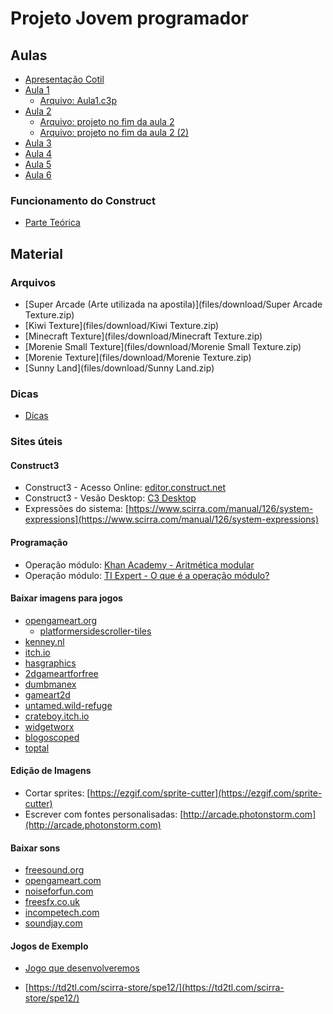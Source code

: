 # Projeto Jovem programador

## Aulas

* [Apresentação Cotil](files/pdf/apresentacao_do_cotil.pdf)
* [Aula 1](files/aulas/aula1.html)
  * [Arquivo: Aula1.c3p](files\projects\Aula1.c3p)
* [Aula 2](files/aulas/aula2.html)
  * [Arquivo: projeto no fim da aula 2](files\projects\Aula2_arq1.c3p)
  * [Arquivo: projeto no fim da aula 2 (2)](files\projects\Aula2_arq1.c3p)
* [Aula 3](files/aulas/aula3.html)
* [Aula 4](files/aulas/aula4.html)
* [Aula 5](files/aulas/aula5.html)
* [Aula 6](files/aulas/aula6.html)



### Funcionamento do Construct  ​
* [Parte Teórica]()

## Material

### Arquivos
* [Super Arcade (Arte utilizada na apostila)](files/download/Super Arcade Texture.zip)
* [Kiwi Texture](files/download/Kiwi Texture.zip)
* [Minecraft Texture](files/download/Minecraft Texture.zip)
* [Morenie Small Texture](files/download/Morenie Small Texture.zip)
* [Morenie Texture](files/download/Morenie Texture.zip)
* [Sunny Land](files/download/Sunny Land.zip)



### Dicas
* [Dicas](files/aulas/dicas.html)

### Sites úteis

#### Construct3

* Construct3 - Acesso Online: [editor.construct.net](https://editor.construct.net)
* Construct3 - Vesão Desktop: [C3 Desktop](https://downloads.scirra.com/c3-desktop/win64/construct3-win64-c64-stable.zip)
* Expressões do sistema: [https://www.scirra.com/manual/126/system-expressions](https://www.scirra.com/manual/126/system-expressions)



#### Programação

* Operação módulo: [Khan Academy - Aritmética modular](https://pt.khanacademy.org/computing/computer-science/cryptography/modarithmetic/a/what-is-modular-arithmetic)
* Operação módulo: [TI Expert - O que é a operação módulo?](http://www.tiexpert.net/programacao/algoritmo/modulo.php)



#### Baixar imagens para jogos

* [opengameart.org](https://opengameart.org)
  * [platformersidescroller-tiles](https://opengameart.org/content/2d-platformersidescroller-tiles)
* [kenney.nl](http://kenney.nl/assets?q=2d)
* [itch.io](https://itch.io/game-assets/free/tag-2d)
* [hasgraphics](http://hasgraphics.com/free-tiles/)
* [2dgameartforfree](http://2dgameartforfree.blogspot.com.br)
* [dumbmanex](http://www.dumbmanex.com/bynd_freestuff.html)
* [gameart2d](https://www.gameart2d.com)
* [untamed.wild-refuge](http://untamed.wild-refuge.net/rmxpresources.php?characters)
* [crateboy.itch.io](https://crateboy.itch.io/crateboy-2007-2014)
* [widgetworx](https://www.widgetworx.com/spritelib/)
* [blogoscoped](http://blogoscoped.com/archive/2006-08-08-n51.html)
* [toptal](https://www.toptal.com/designers/subtlepatterns/)



#### Edição de Imagens

* Cortar sprites: [https://ezgif.com/sprite-cutter](https://ezgif.com/sprite-cutter)
* Escrever com fontes personalisadas: [http://arcade.photonstorm.com](http://arcade.photonstorm.com)



#### Baixar sons

* [freesound.org](https://freesound.org/)
* [opengameart.com](https://opengameart.org/art-search-advanced?keys=sound&title=&field_art_tags_tid_op=or&field_art_tags_tid=&name=&field_art_type_tid%5B%5D=12&field_art_type_tid%5B%5D=13&field_art_licenses_tid%5B%5D=17981&field_art_licenses_tid%5B%5D=2&field_art_licenses_tid%5B%5D=17982&field_art_licenses_tid%5B%5D=3&field_art_licenses_tid%5B%5D=6&field_art_licenses_tid%5B%5D=5&field_art_licenses_tid%5B%5D=10310&field_art_licenses_tid%5B%5D=4&field_art_licenses_tid%5B%5D=8&field_art_licenses_tid%5B%5D=7&sort_by=score&sort_order=DESC&items_per_page=24&Collection=)
* [noiseforfun.com](http://www.noiseforfun.com/browse-sound-effects/)
* [freesfx.co.uk](http://www.freesfx.co.uk)
* [incompetech.com](http://incompetech.com/music/)
* [soundjay.com](https://www.soundjay.com)


#### Jogos de Exemplo

* [Jogo que desenvolveremos](files\game\Arcade\index.html)


* [https://td2tl.com/scirra-store/spe12/](https://td2tl.com/scirra-store/spe12/)
  ​













